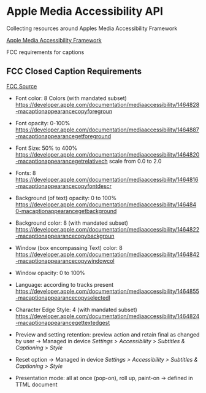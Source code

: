 # Apple Media Accessibility API
Collecting resources around Apples Media Accessibility Framework

[Apple Media Accessibility Framework](https://developer.apple.com/documentation/mediaaccessibility/)

FCC requirements for captions

## FCC Closed Caption Requirements

 [FCC Source](https://www.ecfr.gov/current/title-47/chapter-I/subchapter-C/part-79/subpart-B/section-79.103#p-79.103(c))

  - Font color: 8 Colors (with mandated subset)
    https://developer.apple.com/documentation/mediaaccessibility/1464828-macaptionappearancecopyforegroun
  - Font opacity: 0-100%
    https://developer.apple.com/documentation/mediaaccessibility/1464887-macaptionappearancegetforeground
  - Font Size: 50% to 400% 
    https://developer.apple.com/documentation/mediaaccessibility/1464820-macaptionappearancegetrelativech 
    scale from 0.0 to 2.0
  - Fonts: 8 
    https://developer.apple.com/documentation/mediaaccessibility/1464816-macaptionappearancecopyfontdescr
  - Background (of text) opacity: 0 to 100%
    https://developer.apple.com/documentation/mediaaccessibility/1464840-macaptionappearancegetbackground
  - Background color: 8 (with mandated subset)
    https://developer.apple.com/documentation/mediaaccessibility/1464822-macaptionappearancecopybackgroun
  - Window (box encompassing Text) color: 8
    https://developer.apple.com/documentation/mediaaccessibility/1464842-macaptionappearancecopywindowcol
  - Window opacity: 0 to 100% 
    
  - Language: according to tracks present
    https://developer.apple.com/documentation/mediaaccessibility/1464855-macaptionappearancecopyselectedl
  - Character Edge Style: 4 (with mandated subset)
    https://developer.apple.com/documentation/mediaaccessibility/1464824-macaptionappearancegettextedgest
  - Preview and setting retention: preview action and retain final as changed by user
    -> Managed in device _Settings > Accessibility > Subtitles & Captioning > Style_
  - Reset option
    -> Managed in device _Settings > Accessibility > Subtitles & Captioning > Style_
  - Presentation mode: all at once (pop-on), roll up, paint-on
    -> defined in TTML document
